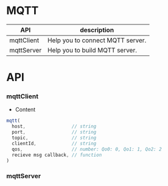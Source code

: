 # MQTT


| API | description |
| --- | --- |
| mqttClient | Help you to connect MQTT server. |
| mqttServer | Help you to build MQTT server. |

# API 


### mqttClient
* Content

``` js
mqtt(
  host,                 // string
  port,                 // string
  topic,                // string
  clientId,             // string
  qos,                  // number: Qo0: 0, Qo1: 1, Qo2: 2
  recieve msg callback, // function
)

```

### mqttServer
